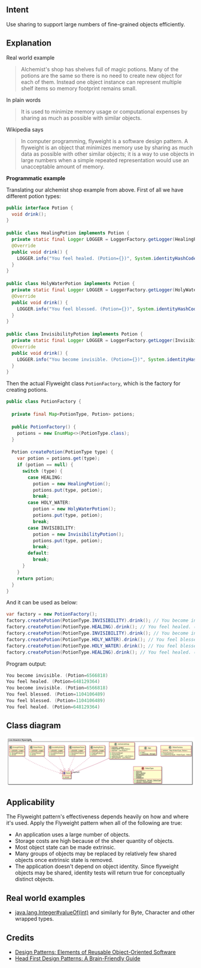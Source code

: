 
## Intent

Use sharing to support large numbers of fine-grained objects efficiently.

## Explanation

Real world example

> Alchemist's shop has shelves full of magic potions. Many of the potions are the same so there is 
> no need to create new object for each of them. Instead one object instance can represent multiple 
> shelf items so memory footprint remains small.

In plain words

> It is used to minimize memory usage or computational expenses by sharing as much as possible with 
> similar objects.

Wikipedia says

> In computer programming, flyweight is a software design pattern. A flyweight is an object that 
> minimizes memory use by sharing as much data as possible with other similar objects; it is a way 
> to use objects in large numbers when a simple repeated representation would use an unacceptable 
> amount of memory.

**Programmatic example**

Translating our alchemist shop example from above. First of all we have different potion types:

```java
public interface Potion {
  void drink();
}

public class HealingPotion implements Potion {
  private static final Logger LOGGER = LoggerFactory.getLogger(HealingPotion.class);
  @Override
  public void drink() {
    LOGGER.info("You feel healed. (Potion={})", System.identityHashCode(this));
  }
}

public class HolyWaterPotion implements Potion {
  private static final Logger LOGGER = LoggerFactory.getLogger(HolyWaterPotion.class);
  @Override
  public void drink() {
    LOGGER.info("You feel blessed. (Potion={})", System.identityHashCode(this));
  }
}

public class InvisibilityPotion implements Potion {
  private static final Logger LOGGER = LoggerFactory.getLogger(InvisibilityPotion.class);
  @Override
  public void drink() {
    LOGGER.info("You become invisible. (Potion={})", System.identityHashCode(this));
  }
}
```

Then the actual Flyweight class `PotionFactory`, which is the factory for creating potions.

```java
public class PotionFactory {

  private final Map<PotionType, Potion> potions;

  public PotionFactory() {
    potions = new EnumMap<>(PotionType.class);
  }

  Potion createPotion(PotionType type) {
    var potion = potions.get(type);
    if (potion == null) {
      switch (type) {
        case HEALING:
          potion = new HealingPotion();
          potions.put(type, potion);
          break;
        case HOLY_WATER:
          potion = new HolyWaterPotion();
          potions.put(type, potion);
          break;
        case INVISIBILITY:
          potion = new InvisibilityPotion();
          potions.put(type, potion);
          break;
        default:
          break;
      }
    }
    return potion;
  }
}
```

And it can be used as below:

```java
var factory = new PotionFactory();
factory.createPotion(PotionType.INVISIBILITY).drink(); // You become invisible. (Potion=6566818)
factory.createPotion(PotionType.HEALING).drink(); // You feel healed. (Potion=648129364)
factory.createPotion(PotionType.INVISIBILITY).drink(); // You become invisible. (Potion=6566818)
factory.createPotion(PotionType.HOLY_WATER).drink(); // You feel blessed. (Potion=1104106489)
factory.createPotion(PotionType.HOLY_WATER).drink(); // You feel blessed. (Potion=1104106489)
factory.createPotion(PotionType.HEALING).drink(); // You feel healed. (Potion=648129364)
```

Program output:

```java
You become invisible. (Potion=6566818)
You feel healed. (Potion=648129364)
You become invisible. (Potion=6566818)
You feel blessed. (Potion=1104106489)
You feel blessed. (Potion=1104106489)
You feel healed. (Potion=648129364)
```

## Class diagram

![alt text](./etc/flyweight.urm.png "Flyweight pattern class diagram")

## Applicability

The Flyweight pattern's effectiveness depends heavily on how and where it's used. Apply the 
Flyweight pattern when all of the following are true:

* An application uses a large number of objects.
* Storage costs are high because of the sheer quantity of objects.
* Most object state can be made extrinsic.
* Many groups of objects may be replaced by relatively few shared objects once extrinsic state is 
removed.
* The application doesn't depend on object identity. Since flyweight objects may be shared, identity 
tests will return true for conceptually distinct objects.

## Real world examples

* [java.lang.Integer#valueOf(int)](http://docs.oracle.com/javase/8/docs/api/java/lang/Integer.html#valueOf%28int%29) and similarly for Byte, Character and other wrapped types.

## Credits

* [Design Patterns: Elements of Reusable Object-Oriented Software](https://www.amazon.com/gp/product/0201633612/ref=as_li_tl?ie=UTF8&camp=1789&creative=9325&creativeASIN=0201633612&linkCode=as2&tag=javadesignpat-20&linkId=675d49790ce11db99d90bde47f1aeb59)
* [Head First Design Patterns: A Brain-Friendly Guide](https://www.amazon.com/gp/product/0596007124/ref=as_li_tl?ie=UTF8&camp=1789&creative=9325&creativeASIN=0596007124&linkCode=as2&tag=javadesignpat-20&linkId=6b8b6eea86021af6c8e3cd3fc382cb5b)

